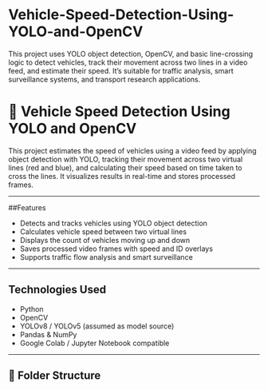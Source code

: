 # Vehicle-Speed-Detection-Using-YOLO-and-OpenCV
This project uses YOLO object detection, OpenCV, and basic line-crossing logic to detect vehicles, track their movement across two lines in a video feed, and estimate their speed. It’s suitable for traffic analysis, smart surveillance systems, and transport research applications.

# 🚗 Vehicle Speed Detection Using YOLO and OpenCV

This project estimates the speed of vehicles using a video feed by applying object detection with YOLO, tracking their movement across two virtual lines (red and blue), and calculating their speed based on time taken to cross the lines. It visualizes results in real-time and stores processed frames.

---

##Features

-  Detects and tracks vehicles using YOLO object detection
-  Calculates vehicle speed between two virtual lines
-  Displays the count of vehicles moving up and down
-  Saves processed video frames with speed and ID overlays
-  Supports traffic flow analysis and smart surveillance

---

## Technologies Used

- Python 
- OpenCV 
- YOLOv8 / YOLOv5 (assumed as model source)
- Pandas & NumPy
- Google Colab / Jupyter Notebook compatible

---

## 📂 Folder Structure


